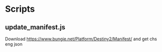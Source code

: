 # Scripts

## update_manifest.js

Download https://www.bungie.net/Platform/Destiny2/Manifest/ and get chs eng json